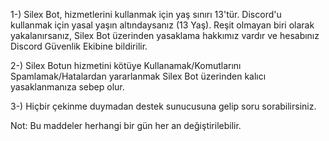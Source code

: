 1-) Silex Bot, hizmetlerini kullanmak için yaş sınırı 13'tür. Discord'u kullanmak için yasal yaşın altındaysanız (13 Yaş). Reşit olmayan biri olarak yakalanırsanız, Silex Bot üzerinden yasaklama hakkımız vardır ve hesabınız Discord Güvenlik Ekibine bildirilir.

2-) Silex Botun hizmetini kötüye Kullanamak/Komutlarını Spamlamak/Hatalardan yararlanmak Silex Bot üzerinden kalıcı yasaklanmanıza sebep olur.

3-) Hiçbir çekinme duymadan  destek sunucusuna gelip soru sorabilirsiniz.

Not: Bu maddeler herhangi bir gün her an değiştirilebilir.

